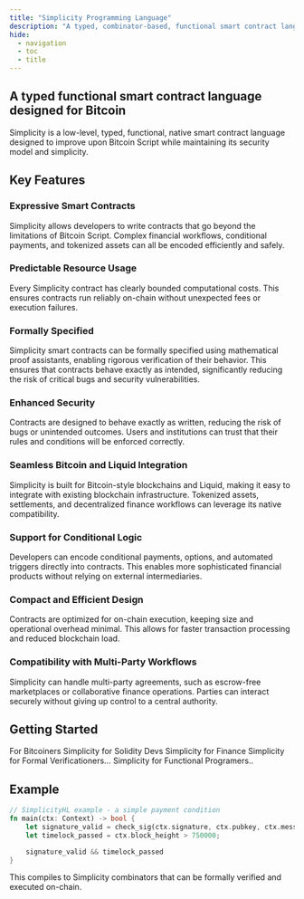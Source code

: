 ```yaml
---
title: "Simplicity Programming Language"
description: "A typed, combinator-based, functional smart contract language without loops or recursion, designed for Bitcoin-like blockchains."
hide:
  - navigation
  - toc
  - title
---
```


## A typed functional smart contract language designed for Bitcoin

Simplicity is a low-level, typed, functional, native smart contract language designed to improve upon Bitcoin Script while maintaining its security model and simplicity.


## Key Features

### Expressive Smart Contracts

Simplicity allows developers to write contracts that go beyond the limitations of Bitcoin Script. Complex financial workflows, conditional payments, and tokenized assets can all be encoded efficiently and safely.


### Predictable Resource Usage
Every Simplicity contract has clearly bounded computational costs. This ensures contracts run reliably on-chain without unexpected fees or execution failures.


### Formally Specified
Simplicity smart contracts can be formally specified using mathematical proof assistants, enabling rigorous verification of their behavior. This ensures that contracts behave exactly as intended, significantly reducing the risk of critical bugs and security vulnerabilities.

### Enhanced Security
Contracts are designed to behave exactly as written, reducing the risk of bugs or unintended outcomes. Users and institutions can trust that their rules and conditions will be enforced correctly.


### Seamless Bitcoin and Liquid Integration
Simplicity is built for Bitcoin-style blockchains and Liquid, making it easy to integrate with existing blockchain infrastructure. Tokenized assets, settlements, and decentralized finance workflows can leverage its native compatibility.


### Support for Conditional Logic
Developers can encode conditional payments, options, and automated triggers directly into contracts. This enables more sophisticated financial products without relying on external intermediaries.


### Compact and Efficient Design
Contracts are optimized for on-chain execution, keeping size and operational overhead minimal. This allows for faster transaction processing and reduced blockchain load.


### Compatibility with Multi-Party Workflows
Simplicity can handle multi-party agreements, such as escrow-free marketplaces or collaborative finance operations. Parties can interact securely without giving up control to a central authority.


## Getting Started

For Bitcoiners
Simplicity for Solidity Devs
Simplicity for Finance
Simplicity for Formal Verificationers…
Simplicity for Functional Programers..


## Example

```rust
// SimplicityHL example - a simple payment condition
fn main(ctx: Context) -> bool {
    let signature_valid = check_sig(ctx.signature, ctx.pubkey, ctx.message);
    let timelock_passed = ctx.block_height > 750000;

    signature_valid && timelock_passed
}
```
This compiles to Simplicity combinators that can be formally verified and executed on-chain.

